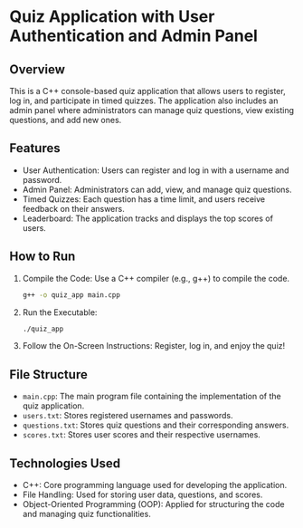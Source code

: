 # Quiz Application with User Authentication and Admin Panel

## Overview
This is a C++ console-based quiz application that allows users to register, log in, and participate in timed quizzes. The application also includes an admin panel where administrators can manage quiz questions, view existing questions, and add new ones.

## Features
- User Authentication: Users can register and log in with a username and password.
- Admin Panel: Administrators can add, view, and manage quiz questions.
- Timed Quizzes: Each question has a time limit, and users receive feedback on their answers.
- Leaderboard: The application tracks and displays the top scores of users.

## How to Run
1. Compile the Code: Use a C++ compiler (e.g., g++) to compile the code.
   ```bash
   g++ -o quiz_app main.cpp
   ```
2. Run the Executable:
   ```bash
   ./quiz_app
   ```
3. Follow the On-Screen Instructions: Register, log in, and enjoy the quiz!

## File Structure
- `main.cpp`: The main program file containing the implementation of the quiz application.
- `users.txt`: Stores registered usernames and passwords.
- `questions.txt`: Stores quiz questions and their corresponding answers.
- `scores.txt`: Stores user scores and their respective usernames.

## Technologies Used
- C++: Core programming language used for developing the application.
- File Handling: Used for storing user data, questions, and scores.
- Object-Oriented Programming (OOP): Applied for structuring the code and managing quiz functionalities.
